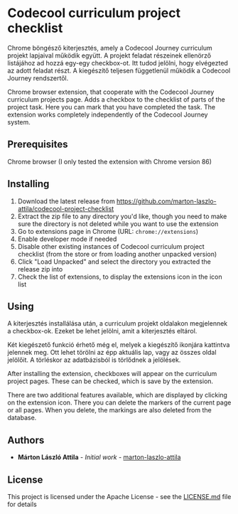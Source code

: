 # Codecool curriculum project checklist
Chrome böngésző kiterjesztés, amely a Codecool Journey curriculum projekt lapjaival működik együtt. A projekt feladat részeinek ellenörző listájához ad hozzá egy-egy checkbox-ot. Itt tudod jelölni, hogy elvégezted az adott feladat részt.
A kiegészítő teljesen függetlenül működik a Codecool Journey rendszertől.

Chrome browser extension, that cooperate with the Codecool Journey curriculum projects page. Adds a checkbox to the checklist of parts of the project task. Here you can mark that you have completed the task.
The extension works completely independently of the Codecool Journey system.

## Prerequisites

Chrome browser
(I only tested the extension with Chrome version 86)

## Installing

1. Download the latest release from
   <https://github.com/marton-laszlo-attila/codecool-project-checklist>
1. Extract the zip file to any directory you'd like, though you need to make
   sure the directory is not deleted while you want to use the extension
1. Go to extensions page in Chrome (URL: `chrome://extensions`)
1. Enable developer mode if needed
1. Disable other existing instances of Codecool curriculum project checklist (from the store or
   from loading another unpacked version)
1. Click "Load Unpacked" and select the directory you extracted the release zip
   into
1. Check the list of extensions, to display the extensions icon in the icon list

## Using

A kiterjesztés installálása után, a curriculum projekt oldalakon megjelennek a checkbox-ok. Ezeket be lehet jelölni, amit a kiterjesztés eltárol.

Két kiegészető funkció érhető még el, melyek a kiegészítő ikonjára kattintva jelennek meg. Ott lehet törölni az épp aktuális lap, vagy az összes oldal jelölőit. A törléskor az adatbázisból is törlődnek a jelölések.

After installing the extension, checkboxes will appear on the curriculum project pages. These can be checked, which is save by the extension.

There are two additional features available, which are displayed by clicking on the extension icon. There you can delete the markers of the current page or all pages. When you delete, the markings are also deleted from the database.

## Authors

* **Márton László Attila** - *Initial work* - [marton-laszlo-attila](https://github.com/marton-laszlo-attila)

## License

This project is licensed under the Apache License - see the [LICENSE.md](LICENSE.md) file for details
